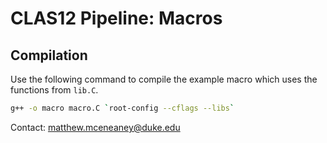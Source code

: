 # CLAS12 Pipeline: Macros

## Compilation

Use the following command to compile the example macro which uses the functions from `lib.C`.
```bash
g++ -o macro macro.C `root-config --cflags --libs`
```

Contact: matthew.mceneaney@duke.edu
